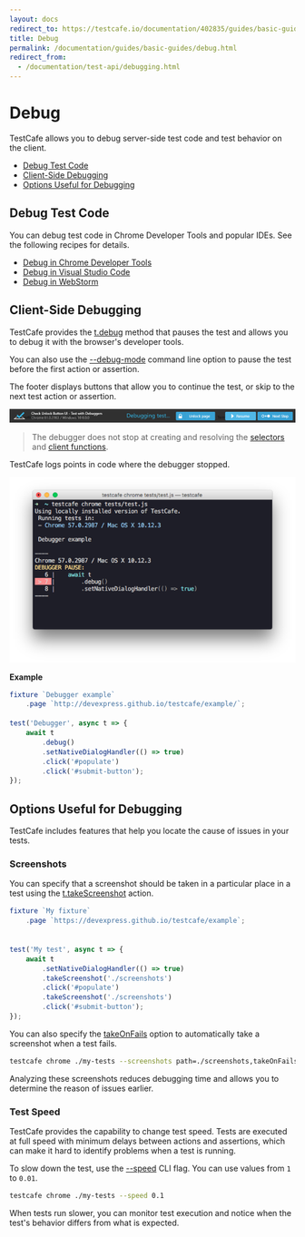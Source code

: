 ```yaml
---
layout: docs
redirect_to: https://testcafe.io/documentation/402835/guides/basic-guides/debug
title: Debug
permalink: /documentation/guides/basic-guides/debug.html
redirect_from:
  - /documentation/test-api/debugging.html
---
```

# Debug

TestCafe allows you to debug server-side test code and test behavior on the client.

* [Debug Test Code](#debug-test-code)
* [Client-Side Debugging](#client-side-debugging)
* [Options Useful for Debugging](#options-useful-for-debugging)

## Debug Test Code

You can debug test code in Chrome Developer Tools and popular IDEs. See the following recipes for details.

* [Debug in Chrome Developer Tools](../../recipes/debug-tests/chrome-dev-tools.md)
* [Debug in Visual Studio Code](../../recipes/debug-tests/visual-studio-code.md)
* [Debug in WebStorm](../../recipes/debug-tests/webstorm.md)

## Client-Side Debugging

TestCafe provides the [t.debug](../../reference/test-api/testcontroller/debug.md) method that pauses the test and allows you to debug it with the browser's developer tools.

You can also use the [--debug-mode](../../reference/command-line-interface.md#-d---debug-mode)
command line option to pause the test before the first action or assertion.

The footer displays buttons that allow you to continue the test, or skip to the next test action or assertion.

![Page Footer when Debugging on a Client](../../../images/debugging/client-debugging-footer.png)

> The debugger does not stop at creating and resolving the [selectors](select-page-elements.md) and [client functions](obtain-client-side-info.md).

TestCafe logs points in code where the debugger stopped.

![Logging Debugger Breakpoints](../../../images/debugging/log-debugger.png)

**Example**

```js
fixture `Debugger example`
    .page `http://devexpress.github.io/testcafe/example/`;

test('Debugger', async t => {
    await t
        .debug()
        .setNativeDialogHandler(() => true)
        .click('#populate')
        .click('#submit-button');
});
```

## Options Useful for Debugging

TestCafe includes features that help you locate the cause of issues in your tests.

### Screenshots

You can specify that a screenshot should be taken in a particular place in a test using the [t.takeScreenshot](../../reference/test-api/testcontroller/takescreenshot.md) action.

```js
fixture `My fixture`
    .page `https://devexpress.github.io/testcafe/example`;


test('My test', async t => {
    await t
        .setNativeDialogHandler(() => true)
        .takeScreenshot('./screenshots')
        .click('#populate')
        .takeScreenshot('./screenshots')
        .click('#submit-button');
});
```

You can also specify the [takeOnFails](../../reference/command-line-interface.md#takeonfails) option to automatically take a screenshot when a test fails.

```sh
testcafe chrome ./my-tests --screenshots path=./screenshots,takeOnFails=true
```

Analyzing these screenshots reduces debugging time and allows you to determine the reason of issues earlier.

### Test Speed

TestCafe provides the capability to change test speed. Tests are executed at full speed with minimum delays between actions and assertions, which can make it hard to identify problems when a test is running.

To slow down the test, use the [--speed](../../reference/command-line-interface.md#--speed-factor)
CLI flag. You can use values from `1` to `0.01`.

```sh
testcafe chrome ./my-tests --speed 0.1
```

When tests run slower, you can monitor test execution and notice when the test's behavior differs from what is expected.
